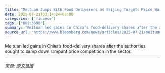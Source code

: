 ```yaml
---
title: "Meituan Jumps With Food Deliverers as Beijing Targets Price Wars"
date: 2025-07-21T03:14:24+08:00
categories: ["finance"]
tags: ["HKG:3690"]
summary: "Meituan led gains in China’s food-delivery shares after the authorities sought to damp down rampant price competition in the sector."
source_url: "https://www.bloomberg.com/news/articles/2025-07-21/meituan-jumps-with-food-delivers-as-beijing-targets-price-wars"
---
```


Meituan led gains in China’s food-delivery shares after the authorities sought to damp down rampant price competition in the sector.

---

*来源: [原文链接](https://www.bloomberg.com/news/articles/2025-07-21/meituan-jumps-with-food-delivers-as-beijing-targets-price-wars)*

